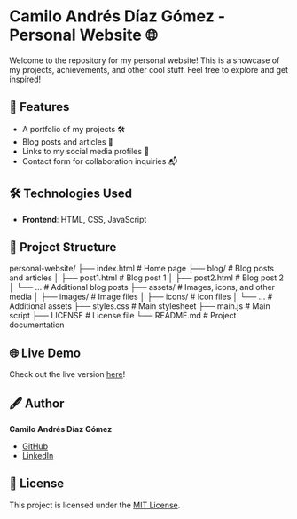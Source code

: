 # Camilo Andrés Díaz Gómez - Personal Website 🌐

Welcome to the repository for my personal website! This is a showcase of my projects, achievements, and other cool stuff. Feel free to explore and get inspired!

## 🌟 Features

- A portfolio of my projects 🛠️  
- Blog posts and articles 📝  
- Links to my social media profiles 📱  
- Contact form for collaboration inquiries 📬  

## 🛠️ Technologies Used

- **Frontend**: HTML, CSS, JavaScript  
<!-- - **Other Tools**: [Frameworks or libraries, e.g., React, TailwindCSS]   -->

## 📂 Project Structure

personal-website/
├── index.html          # Home page
├── blog/               # Blog posts and articles
│   ├── post1.html      # Blog post 1
│   ├── post2.html      # Blog post 2
│   └── ...             # Additional blog posts
├── assets/             # Images, icons, and other media
│   ├── images/         # Image files
│   ├── icons/          # Icon files
│   └── ...             # Additional assets
├── styles.css      # Main stylesheet
├── main.js      # Main script
├── LICENSE             # License file
└── README.md           # Project documentation

## 🌐 Live Demo

Check out the live version [here](https://camiloandresdg.github.io/)!  

## 🖋️ Author

**Camilo Andrés Díaz Gómez**  
- [GitHub](https://github.com/CamiloAndresDG)  
- [LinkedIn](https://www.linkedin.com/in/camilo-andres-diaz-gomez-73cadg008/)  

## 📄 License

This project is licensed under the [MIT License](https://opensource.org/license/mit).